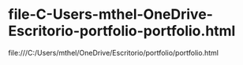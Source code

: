 # file-C-Users-mthel-OneDrive-Escritorio-portfolio-portfolio.html
file:///C:/Users/mthel/OneDrive/Escritorio/portfolio/portfolio.html
